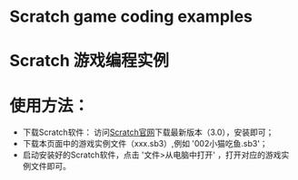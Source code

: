 # Scratch game coding examples
# Scratch 游戏编程实例

# 使用方法：
- 下载Scratch软件：
  访问[Scratch官网](https://scratch.mit.edu/download)下载最新版本（3.0），安装即可；
- 下载本页面中的游戏实例文件（xxx.sb3）,例如 '002小猫吃鱼.sb3'；
- 启动安装好的Scratch软件，点击 '文件>从电脑中打开' ，打开对应的游戏实例文件即可。
